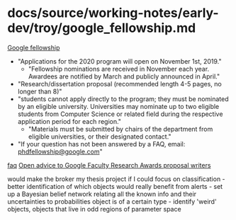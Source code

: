 # docs/source/working-notes/early-dev/troy/google_fellowship.md

[Google fellowship](https://ai.google/research/outreach/phd-fellowship/)
- "Applications for the 2020 program will open on November 1st, 2019."
    - "Fellowship nominations are received in November each year. Awardees are notified by March and publicly announced in April."
- "Research/dissertation proposal (recommended length 4-5 pages, no longer than 8)"
- "students cannot apply directly to the program; they must be nominated by an eligible university. Universities may nominate up to two eligible students from Computer Science or related field during the respective application period for each region."
    - "Materials must be submitted by chairs of the department from eligible universities, or their designated contact."
- "If your question has not been answered by a FAQ, email: phdfellowship@google.com"

[faq](https://ai.google/research/outreach/faq/?category=phd)
[Open advice to Google Faculty Research Awards proposal writers](https://ai.google/research/outreach/faq/?category=advice)

would make the broker my thesis project if I could
focus on classification
    - better identification of which objects would really benefit from alerts
    - set up a Bayesian belief network relating all the known info and their uncertainties to probabilities object is of a certain type
    - identify 'weird' objects, objects that live in odd regions of parameter space
